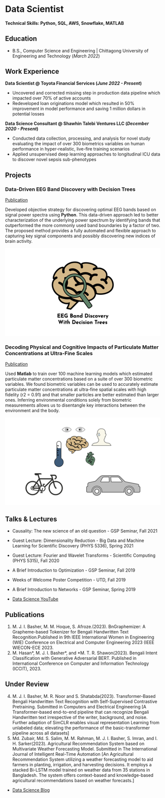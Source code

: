 # Data Scientist

#### Technical Skills: Python, SQL, AWS, Snowflake, MATLAB

## Education	        		
- B.S., Computer Science and Engineering | Chittagong University of Engineering and Technology (_March 2022_)

## Work Experience
**Data Scientist @ Toyota Financial Services (_June 2022 - Present_)**
- Uncovered and corrected missing step in production data pipeline which impacted over 70% of active accounts
- Redeveloped loan originations model which resulted in 50% improvement in model performance and saving 1 million dollars in potential losses

**Data Science Consultant @ Shawhin Talebi Ventures LLC (_December 2020 - Present_)**
- Conducted data collection, processing, and analysis for novel study evaluating the impact of over 300 biometrics variables on human performance in hyper-realistic, live-fire training scenarios
- Applied unsupervised deep learning approaches to longitudinal ICU data to discover novel sepsis sub-phenotypes

## Projects
### Data-Driven EEG Band Discovery with Decision Trees
[Publication](https://www.mdpi.com/1424-8220/22/8/3048)

Developed objective strategy for discovering optimal EEG bands based on signal power spectra using **Python**. This data-driven approach led to better characterization of the underlying power spectrum by identifying bands that outperformed the more commonly used band boundaries by a factor of two. The proposed method provides a fully automated and flexible approach to capturing key signal components and possibly discovering new indices of brain activity.

![EEG Band Discovery](/assets/img/eeg_band_discovery.jpeg)

### Decoding Physical and Cognitive Impacts of Particulate Matter Concentrations at Ultra-Fine Scales
[Publication](https://www.mdpi.com/1424-8220/22/11/4240)

Used **Matlab** to train over 100 machine learning models which estimated particulate matter concentrations based on a suite of over 300 biometric variables. We found biometric variables can be used to accurately estimate particulate matter concentrations at ultra-fine spatial scales with high fidelity (r2 = 0.91) and that smaller particles are better estimated than larger ones. Inferring environmental conditions solely from biometric measurements allows us to disentangle key interactions between the environment and the body.

![Bike Study](/assets/img/bike_study.jpeg)

## Talks & Lectures
- Causality: The new science of an old question - GSP Seminar, Fall 2021
- Guest Lecture: Dimensionality Reduction - Big Data and Machine Learning for Scientific Discovery (PHYS 5336), Spring 2021
- Guest Lecture: Fourier and Wavelet Transforms - Scientific Computing (PHYS 5315), Fall 2020
- A Brief Introduction to Optimization - GSP Seminar, Fall 2019
- Weeks of Welcome Poster Competition - UTD, Fall 2019
- A Brief Introduction to Networks - GSP Seminar, Spring 2019

- [Data Science YouTube](https://www.youtube.com/channel/UCa9gErQ9AE5jT2DZLjXBIdA)

## Publications
1. M. J. I. Basher, M. M. Hoque, S. Afroze.(2023). BnGraphemizer: A Grapheme-based Tokenizer for Bengali Handwritten Text Recognition.Published in 9th IEEE International Women in Engineering (WIE) Conference on Electrical and Computer Engineering 2023 (IEEE WIECON-ECE 2023.
2.  M. Hasan*, M. J. I. Basher*, and *M. T. R. Shawon(2023). Bengali Intent Classification with Generative Adversarial BERT. Published in International Conference on Computer and Information Technology (ICCIT), 2023.

## Under Review
   
4. M. J. I. Basher, M. R. Noor and S. Shatabda(2023). Transformer-Based Bengali Handwritten Text Recognition with Self-Supervised Contrastive Pretraining. Submitted in Computers and Electrical Engineering [A Transformer-based end-to-end pipeline that can recognize Bengali Handwritten text irrespective of the writer, background, and noise. Further adaption of SimCLR enables visual representation Learning from unlabeled data; elevating the performance of the basic-transformer pipeline across all datasets]
5. Md. Zubair, Md. S. Salim, M. M. Rahman, M. J. I. Basher, S. Imran, and I. H. Sarker(2023). Agricultural Recommendation System based on Multivariate Weather Forecasting Model. Submitted in The International Journal of Intelligent Real-Time Automation [An Agricultural Recommendation System utilizing a weather forecasting model to aid farmers in planting, irrigation, and harvesting decisions. It employs a stacked Bi-LSTM model trained on weather data from 35 stations in Bangladesh. The system offers context-based and knowledge-based agricultural recommendations based on weather forecasts.]

- [Data Science Blog](https://medium.com/@shawhin)
